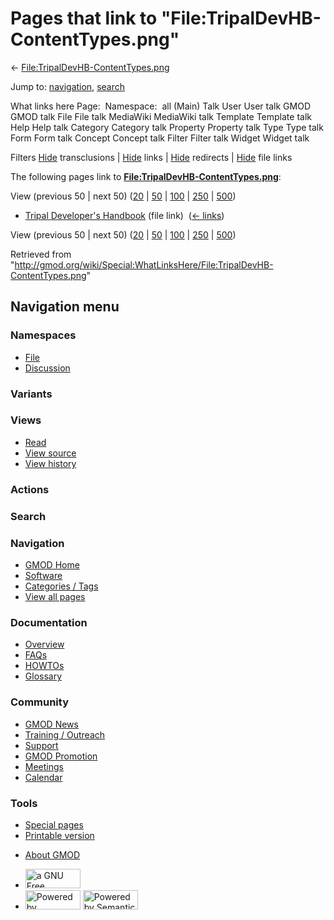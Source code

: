 <div id="mw-page-base" class="noprint">

</div>

<div id="mw-head-base" class="noprint">

</div>

<div id="content" class="mw-body" role="main">

<span id="top"></span>

<div id="mw-js-message" style="display:none;">

</div>



# <span dir="auto">Pages that link to "File:TripalDevHB-ContentTypes.png"</span>

<div id="bodyContent">

<div id="contentSub">

←
[File:TripalDevHB-ContentTypes.png](/wiki/File:TripalDevHB-ContentTypes.png "File:TripalDevHB-ContentTypes.png")

</div>

<div id="jump-to-nav" class="mw-jump">

Jump to: [navigation](#mw-navigation), [search](#p-search)

</div>

<div id="mw-content-text">

What links here Page:  Namespace:  all (Main) Talk User User talk GMOD
GMOD talk File File talk MediaWiki MediaWiki talk Template Template talk
Help Help talk Category Category talk Property Property talk Type Type
talk Form Form talk Concept Concept talk Filter Filter talk Widget
Widget talk

Filters
[Hide](/mediawiki/index.php?title=Special:WhatLinksHere/File:TripalDevHB-ContentTypes.png&hidetrans=1 "Special:WhatLinksHere/File:TripalDevHB-ContentTypes.png")
transclusions \|
[Hide](/mediawiki/index.php?title=Special:WhatLinksHere/File:TripalDevHB-ContentTypes.png&hidelinks=1 "Special:WhatLinksHere/File:TripalDevHB-ContentTypes.png")
links \|
[Hide](/mediawiki/index.php?title=Special:WhatLinksHere/File:TripalDevHB-ContentTypes.png&hideredirs=1 "Special:WhatLinksHere/File:TripalDevHB-ContentTypes.png")
redirects \|
[Hide](/mediawiki/index.php?title=Special:WhatLinksHere/File:TripalDevHB-ContentTypes.png&hideimages=1 "Special:WhatLinksHere/File:TripalDevHB-ContentTypes.png")
file links

The following pages link to
**[File:TripalDevHB-ContentTypes.png](/wiki/File:TripalDevHB-ContentTypes.png "File:TripalDevHB-ContentTypes.png")**:

View (previous 50 \| next 50)
([20](/mediawiki/index.php?title=Special:WhatLinksHere/File:TripalDevHB-ContentTypes.png&limit=20 "Special:WhatLinksHere/File:TripalDevHB-ContentTypes.png")
\|
[50](/mediawiki/index.php?title=Special:WhatLinksHere/File:TripalDevHB-ContentTypes.png&limit=50 "Special:WhatLinksHere/File:TripalDevHB-ContentTypes.png")
\|
[100](/mediawiki/index.php?title=Special:WhatLinksHere/File:TripalDevHB-ContentTypes.png&limit=100 "Special:WhatLinksHere/File:TripalDevHB-ContentTypes.png")
\|
[250](/mediawiki/index.php?title=Special:WhatLinksHere/File:TripalDevHB-ContentTypes.png&limit=250 "Special:WhatLinksHere/File:TripalDevHB-ContentTypes.png")
\|
[500](/mediawiki/index.php?title=Special:WhatLinksHere/File:TripalDevHB-ContentTypes.png&limit=500 "Special:WhatLinksHere/File:TripalDevHB-ContentTypes.png"))

- [Tripal Developer's
  Handbook](/wiki/Tripal_Developer%27s_Handbook "Tripal Developer's Handbook")
  (file link) ‎ <span class="mw-whatlinkshere-tools">([←
  links](/mediawiki/index.php?title=Special:WhatLinksHere&target=Tripal+Developer%27s+Handbook "Special:WhatLinksHere"))</span>

View (previous 50 \| next 50)
([20](/mediawiki/index.php?title=Special:WhatLinksHere/File:TripalDevHB-ContentTypes.png&limit=20 "Special:WhatLinksHere/File:TripalDevHB-ContentTypes.png")
\|
[50](/mediawiki/index.php?title=Special:WhatLinksHere/File:TripalDevHB-ContentTypes.png&limit=50 "Special:WhatLinksHere/File:TripalDevHB-ContentTypes.png")
\|
[100](/mediawiki/index.php?title=Special:WhatLinksHere/File:TripalDevHB-ContentTypes.png&limit=100 "Special:WhatLinksHere/File:TripalDevHB-ContentTypes.png")
\|
[250](/mediawiki/index.php?title=Special:WhatLinksHere/File:TripalDevHB-ContentTypes.png&limit=250 "Special:WhatLinksHere/File:TripalDevHB-ContentTypes.png")
\|
[500](/mediawiki/index.php?title=Special:WhatLinksHere/File:TripalDevHB-ContentTypes.png&limit=500 "Special:WhatLinksHere/File:TripalDevHB-ContentTypes.png"))

</div>

<div class="printfooter">

Retrieved from
"<http://gmod.org/wiki/Special:WhatLinksHere/File:TripalDevHB-ContentTypes.png>"

</div>

<div id="catlinks" class="catlinks catlinks-allhidden">

</div>

<div class="visualClear">

</div>

</div>

</div>

<div id="mw-navigation">

## Navigation menu

<div id="mw-head">



<div id="left-navigation">

<div id="p-namespaces" class="vectorTabs" role="navigation"
aria-labelledby="p-namespaces-label">

### Namespaces

- <span id="ca-nstab-image"><a href="/wiki/File:TripalDevHB-ContentTypes.png" accesskey="c"
  title="View the file page [c]">File</a></span>
- <span id="ca-talk"><a
  href="/mediawiki/index.php?title=File_talk:TripalDevHB-ContentTypes.png&amp;action=edit&amp;redlink=1"
  accesskey="t"
  title="Discussion about the content page [t]">Discussion</a></span>

</div>

<div id="p-variants" class="vectorMenu emptyPortlet" role="navigation"
aria-labelledby="p-variants-label">

### 

### Variants[](#)

<div class="menu">

</div>

</div>

</div>

<div id="right-navigation">

<div id="p-views" class="vectorTabs" role="navigation"
aria-labelledby="p-views-label">

### Views

- <span id="ca-view">[Read](/wiki/File:TripalDevHB-ContentTypes.png)</span>
- <span id="ca-viewsource"><a
  href="/mediawiki/index.php?title=File:TripalDevHB-ContentTypes.png&amp;action=edit"
  accesskey="e" title="This page is protected.
  You can view its source [e]">View source</a></span>
- <span id="ca-history"><a
  href="/mediawiki/index.php?title=File:TripalDevHB-ContentTypes.png&amp;action=history"
  accesskey="h" title="Past revisions of this page [h]">View history</a></span>

</div>

<div id="p-cactions" class="vectorMenu emptyPortlet" role="navigation"
aria-labelledby="p-cactions-label">

### Actions[](#)

<div class="menu">

</div>

</div>

<div id="p-search" role="search">

### Search

<div id="simpleSearch">

</div>

</div>

</div>

</div>

<div id="mw-panel">

<div id="p-logo" role="banner">

<a href="/wiki/Main_Page"
style="background-image: url(http://gmod.org/images/GMOD-cogs.png);"
title="Visit the main page"></a>

</div>

<div id="p-Navigation" class="portal" role="navigation"
aria-labelledby="p-Navigation-label">

### Navigation

<div class="body">

- <span id="n-GMOD-Home">[GMOD Home](/wiki/Main_Page)</span>
- <span id="n-Software">[Software](/wiki/GMOD_Components)</span>
- <span id="n-Categories-.2F-Tags">[Categories /
  Tags](/wiki/Categories)</span>
- <span id="n-View-all-pages">[View all
  pages](/wiki/Special:AllPages)</span>

</div>

</div>

<div id="p-Documentation" class="portal" role="navigation"
aria-labelledby="p-Documentation-label">

### Documentation

<div class="body">

- <span id="n-Overview">[Overview](/wiki/Overview)</span>
- <span id="n-FAQs">[FAQs](/wiki/Category:FAQ)</span>
- <span id="n-HOWTOs">[HOWTOs](/wiki/Category:HOWTO)</span>
- <span id="n-Glossary">[Glossary](/wiki/Glossary)</span>

</div>

</div>

<div id="p-Community" class="portal" role="navigation"
aria-labelledby="p-Community-label">

### Community

<div class="body">

- <span id="n-GMOD-News">[GMOD News](/wiki/GMOD_News)</span>
- <span id="n-Training-.2F-Outreach">[Training /
  Outreach](/wiki/Training_and_Outreach)</span>
- <span id="n-Support">[Support](/wiki/Support)</span>
- <span id="n-GMOD-Promotion">[GMOD
  Promotion](/wiki/GMOD_Promotion)</span>
- <span id="n-Meetings">[Meetings](/wiki/Meetings)</span>
- <span id="n-Calendar">[Calendar](/wiki/Calendar)</span>

</div>

</div>

<div id="p-tb" class="portal" role="navigation"
aria-labelledby="p-tb-label">

### Tools

<div class="body">

- <span id="t-specialpages"><a href="/wiki/Special:SpecialPages" accesskey="q"
  title="A list of all special pages [q]">Special pages</a></span>
- <span id="t-print"><a
  href="/mediawiki/index.php?title=Special:WhatLinksHere/File:TripalDevHB-ContentTypes.png&amp;printable=yes"
  rel="alternate" accesskey="p"
  title="Printable version of this page [p]">Printable version</a></span>

</div>

</div>

</div>

</div>

<div id="footer" role="contentinfo">

- <span id="footer-places-about">[About
  GMOD](/wiki/GMOD:About "GMOD:About")</span>

<!-- -->

- <span id="footer-copyrightico">[<img src="http://www.gnu.org/graphics/gfdl-logo-small.png" width="88"
  height="31" alt="a GNU Free Documentation License" />](http://www.gnu.org/licenses/fdl-1.3.html)</span>
- <span id="footer-poweredbyico">[<img src="/mediawiki/skins/common/images/poweredby_mediawiki_88x31.png"
  width="88" height="31" alt="Powered by MediaWiki" />](//www.mediawiki.org/)
  [<img
  src="/mediawiki/extensions/SemanticMediaWiki/includes/../resources/images/smw_button.png"
  width="88" height="31" alt="Powered by Semantic MediaWiki" />](https://www.semantic-mediawiki.org/wiki/Semantic_MediaWiki)</span>

<div style="clear:both">

</div>

</div>
